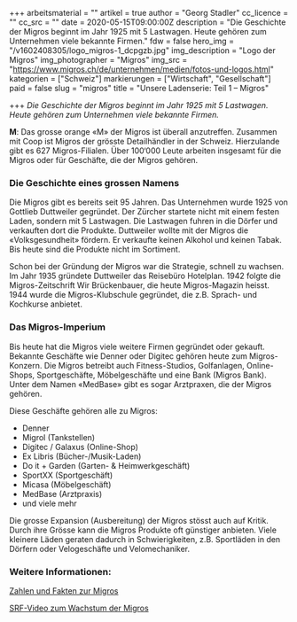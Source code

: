 +++
arbeitsmaterial = ""
artikel = true
author = "Georg Stadler"
cc_licence = ""
cc_src = ""
date = 2020-05-15T09:00:00Z
description = "Die Geschichte der Migros beginnt im Jahr 1925 mit 5 Lastwagen. Heute gehören zum Unternehmen viele bekannte Firmen."
fdw = false
hero_img = "/v1602408305/logo_migros-1_dcpgzb.jpg"
img_description = "Logo der Migros"
img_photographer = "Migros"
img_src = "https://www.migros.ch/de/unternehmen/medien/fotos-und-logos.html"
kategorien = ["Schweiz"]
markierungen = ["Wirtschaft", "Gesellschaft"]
paid = false
slug = "migros"
title = "Unsere Ladenserie: Teil 1 – Migros"

+++
_Die Geschichte der Migros beginnt im Jahr 1925 mit 5 Lastwagen. Heute gehören zum Unternehmen viele bekannte Firmen._

**M**: Das grosse orange «M» der Migros ist überall anzutreffen. Zusammen mit Coop ist Migros der grösste Detailhändler in der Schweiz. Hierzulande gibt es 627 Migros-Filialen. Über 100‘000 Leute arbeiten insgesamt für die Migros oder für Geschäfte, die der Migros gehören.

### **Die Geschichte eines grossen Namens​**

Die Migros gibt es bereits seit 95 Jahren. Das Unternehmen wurde 1925 von Gottlieb Duttweiler gegründet. Der Zürcher startete nicht mit einem festen Laden, sondern mit 5 Lastwagen. Die Lastwagen fuhren in die Dörfer und verkauften dort die Produkte. Duttweiler wollte mit der Migros die «Volksgesundheit» fördern. Er verkaufte keinen Alkohol und keinen Tabak. Bis heute sind die Produkte nicht im Sortiment.

Schon bei der Gründung der Migros war die Strategie, schnell zu wachsen. Im Jahr 1935 gründete Duttweiler das Reisebüro Hotelplan. 1942 folgte die Migros-Zeitschrift Wir Brückenbauer, die heute Migros-Magazin heisst. 1944 wurde die Migros-Klubschule gegründet, die z.B. Sprach- und Kochkurse anbietet.

### **Das Migros-Imperium**

Bis heute hat die Migros viele weitere Firmen gegründet oder gekauft. Bekannte Geschäfte wie Denner oder Digitec gehören heute zum Migros-Konzern. Die Migros betreibt auch Fitness-Studios, Golfanlagen, Online-Shops, Sportgeschäfte, Möbelgeschäfte und eine Bank (Migros Bank). Unter dem Namen «MedBase» gibt es sogar Arztpraxen, die der Migros gehören.

Diese Geschäfte gehören alle zu Migros:

* Denner
* Migrol (Tankstellen)
* Digitec / Galaxus (Online-Shop)
* Ex Libris (Bücher-/Musik-Laden)
* Do it + Garden (Garten- & Heimwerkgeschäft)
* SportXX (Sportgeschäft)
* Micasa (Möbelgeschäft)
* MedBase (Arztpraxis)
* und viele mehr

Die grosse Expansion (Ausbereitung) der Migros stösst auch auf Kritik. Durch ihre Grösse kann die Migros Produkte oft günstiger anbieten. Viele kleinere Läden geraten dadurch in Schwierigkeiten, z.B. Sportläden in den Dörfern oder Velogeschäfte und Velomechaniker.

### Weitere Informationen:

[Zahlen und Fakten zur Migros](https://migros-gruppe.jobs/de/arbeiten-bei-uns/zahlen-fakten-zur-migros)

[SRF-Video zum Wachstum der Migros](https://www.srf.ch/play/tv/eco/video/der-wachstumsdruck-der-migros?urn=urn:srf:video:944e71ef-1840-4a1d-af1f-8073422edef2)
